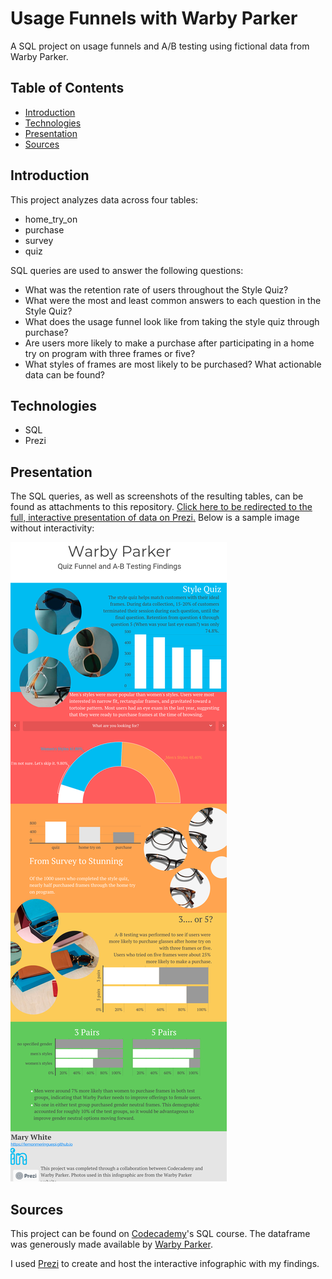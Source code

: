 # Usage Funnels with Warby Parker

A SQL project on usage funnels and A/B testing using fictional data from Warby Parker.

## Table of Contents

* [Introduction](#introduction)
* [Technologies](#technologies)
* [Presentation](#presentation)
* [Sources](#sources)

## Introduction

This project analyzes data across four tables:

- home_try_on
- purchase
- survey
- quiz

SQL queries are used to answer the following questions:

- What was the retention rate of users throughout the Style Quiz?
- What were the most and least common answers to each question in the Style Quiz?
- What does the usage funnel look like from taking the style quiz through purchase?
- Are users more likely to make a purchase after participating in a home try on program with three frames or five?
- What styles of frames are most likely to be purchased? What actionable data can be found?

## Technologies

* SQL
* Prezi

## Presentation

The SQL queries, as well as screenshots of the resulting tables, can be found as attachments to this repository. [Click here to be redirected to the full, interactive presentation of data on Prezi.](https://prezi.com/i/mvfks6qpphog/) Below is a sample image without interactivity:

![sample prezi](./sample-prezi.png)

## Sources

This project can be found on [Codecademy](https://www.codecademy.com)'s SQL course. The dataframe was generously made available by [Warby Parker](https://www.warbyparker.com/).

I used [Prezi](https://www.prezi.com) to create and host the interactive infographic with my findings.
